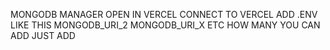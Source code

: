 MONGODB MANAGER 
OPEN IN VERCEL 
CONNECT TO VERCEL 
ADD .ENV LIKE THIS MONGODB_URI_2 MONGODB_URI_X ETC HOW MANY YOU CAN ADD JUST ADD 
